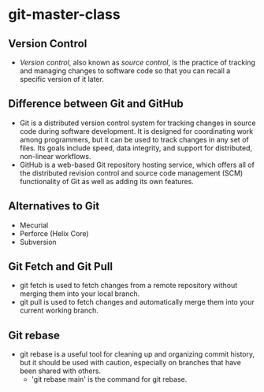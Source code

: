 # git-master-class

## Version Control

- _Version control_, also known as _source control_, is the practice of tracking and managing changes to software code so that you can recall a specific version of it later.

## Difference between Git and GitHub

- Git is a distributed version control system for tracking changes in source code during software development. It is designed for coordinating work among programmers, but it can be used to track changes in any set of files. Its goals include speed, data integrity, and support for distributed, non-linear workflows.
- GitHub is a web-based Git repository hosting service, which offers all of the distributed revision control and source code management (SCM) functionality of Git as well as adding its own features.

## Alternatives to Git

- Mecurial
- Perforce (Helix Core)
- Subversion

## Git Fetch and Git Pull

- git fetch is used to fetch changes from a remote repository without merging them into your local branch.
- git pull is used to fetch changes and automatically merge them into your current working branch.

## Git rebase

- git rebase is a useful tool for cleaning up and organizing commit history, but it should be used with caution, especially on branches that have been shared with others.
  - 'git rebase main' is the command for git rebase.
